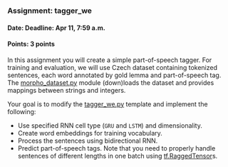 ### Assignment: tagger_we
#### Date: Deadline: Apr 11, 7:59 a.m.
#### Points: 3 points

In this assignment you will create a simple part-of-speech tagger. For training
and evaluation, we will use Czech dataset containing tokenized sentences, each
word annotated by gold lemma and part-of-speech tag. The
[morpho_dataset.py](https://github.com/ufal/npfl114/tree/master/labs/07/morpho_dataset.py)
module (down)loads the dataset and provides mappings between strings and integers.

Your goal is to modify the
[tagger_we.py](https://github.com/ufal/npfl114/tree/master/labs/07/tagger_we.py)
template and implement the following:
- Use specified RNN cell type (`GRU` and `LSTM`) and dimensionality.
- Create word embeddings for training vocabulary.
- Process the sentences using bidirectional RNN.
- Predict part-of-speech tags.
Note that you need to properly handle sentences of different lengths in one
batch using [tf.RaggedTensor](https://www.tensorflow.org/guide/ragged_tensor)s.

